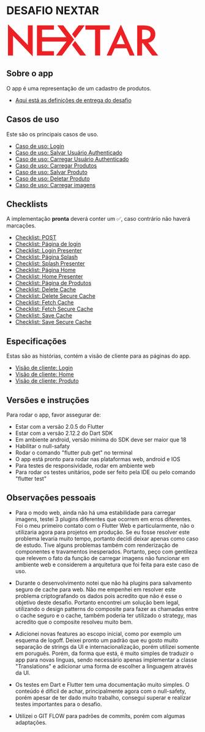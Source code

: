# DESAFIO NEXTAR

![Desafio Nextar](./lib/ui/assets/logo2.png)

## Sobre o app

O app é uma representação de um cadastro de produtos.

- [Aqui está as definições de entrega do desafio](https://github.com/nextar/desafio-nextar-mobile)

## Casos de uso

Este são os principais casos de uso.

- [Caso de uso: Login](./requirements/use_cases/authentication.md)
- [Caso de uso: Salvar Usuário Authenticado](./requirements/use_cases/local_save_current_account.md)
- [Caso de uso: Carregar Usuário Authenticado](./requirements/use_cases/local_load_current_account.md)
- [Caso de uso: Carregar Produtos](./requirements/use_cases/local_load_products.md)
- [Caso de uso: Salvar Produto](./requirements/use_cases/local_save_product.md)
- [Caso de uso: Deletar Produto](./requirements/use_cases/local_delete_product.md)
- [Caso de uso: Carregar imagens](./requirements/use_cases/image_picker.md)

## Checklists

A implementação **pronta** deverá conter um ✅, caso contrário não haverá marcações.

- [Checklist: POST](./requirements/checklists/http/post.md)
- [Checklist: Página de login](./requirements/checklists/pages/login/login_page.md)
- [Checklist: Login Presenter](./requirements/checklists/pages/login/login_presenter.md)
- [Checklist: Página Splash](./requirements/checklists/pages/splash/splash_presenter.md)
- [Checklist: Splash Presenter](./requirements/checklists/pages/splash/splash_page.md)
- [Checklist: Página Home](./requirements/checklists/pages/home/home_presenter.md)
- [Checklist: Home Presenter](./requirements/checklists/pages/home/home_page.md)
- [Checklist: Página de Produtos](./requirements/checklists/pages/product/product_presenter.md)
- [Checklist: Delete Cache](./requirements/checklists/cache/delete_cache.md)
- [Checklist: Delete Secure Cache](./requirements/checklists/cache/delete_secure_cache.md)
- [Checklist: Fetch Cache](./requirements/checklists/cache/fetch_cache.md)
- [Checklist: Fetch Secure Cache](./requirements/checklists/cache/fetch_secure_cache.md)
- [Checklist: Save Cache](./requirements/checklists/cache/save_cache.md)
- [Checklist: Save Secure Cache](./requirements/checklists/cache/save_secure_cache.md)

## Especificações

Estas são as histórias, contém a visão de cliente para as páginas do app.

- [Visão de cliente: Login](./requirements/bdd_specs/login.md)
- [Visão de cliente: Home](./requirements/bdd_specs/home.md)
- [Visão de cliente: Produto](./requirements/bdd_specs/product.md)

## Versões e instruções

Para rodar o app, favor assegurar de:

- Estar com a versão 2.0.5 do Flutter
- Estar com a versão 2.12.2 do Dart SDK
- Em ambiente android, versão mínima do SDK deve ser maior que 18
- Habilitar o null-safaty
- Rodar o comando "flutter pub get" no terminal
- O app está pronto para rodar nas plataformas web, android e IOS
- Para testes de responsividade, rodar em ambiente web
- Para rodar os testes unitários, pode ser feito pela IDE ou pelo comando "flutter test"

## Observações pessoais

- Para o modo web, ainda não há uma estabilidade para carregar imagens, testei 3 plugins diferentes que ocorrem em erros diferentes. Foi o meu primeiro contato com o Flutter Web e particularmente, não o utilizaria agora para projetos em produção. Se eu fosse resolver este problema levaria muito tempo, portanto decidi deixar apenas como caso de estudo. Tive alguns problemas também com renderização de componentes e travamentos inesperados. Portanto, peço com gentileza que relevem o fato da função de carregar imagens não funcionar em ambiente web e considerem a arquitetura que foi feita para este caso de uso.

- Durante o desenvolvimento notei que não há plugins para salvamento seguro de cache para web. Não me empenhei em resolver este problema criptografando os dados pois acredito que não é esse o objetivo deste desafio. Portanto encontrei um solução bem legal, utilizando o design patterns do composite para fazer as chamadas entre o cache seguro e o cache, também poderia ter utilizado o strategy, mas acredito que o composite resolveu muito bem.

- Adicionei novas features ao escopo inicial, como por exemplo um esquema de logoff. Deixei pronto um padrão que eu gosto muito separação de strings da UI e internacionalização, porém utilizei somente em poruguês. Porém, da forma que está, é muito simples de traduzir o app para novas linguas, sendo necessário apenas implementar a classe "Translations" e adicionar uma forma de escolher a linguagem através da UI.

- Os testes em Dart e Flutter tem uma documentação muito simples. O conteúdo é díficil de achar, principalmente agora com o null-safety, porém apesar de ter dado muito trabalho, consegui superar e realizar testes importantes para o desafio.

- Utilizei o GIT FLOW para padrões de commits, porém com algumas adaptações.
